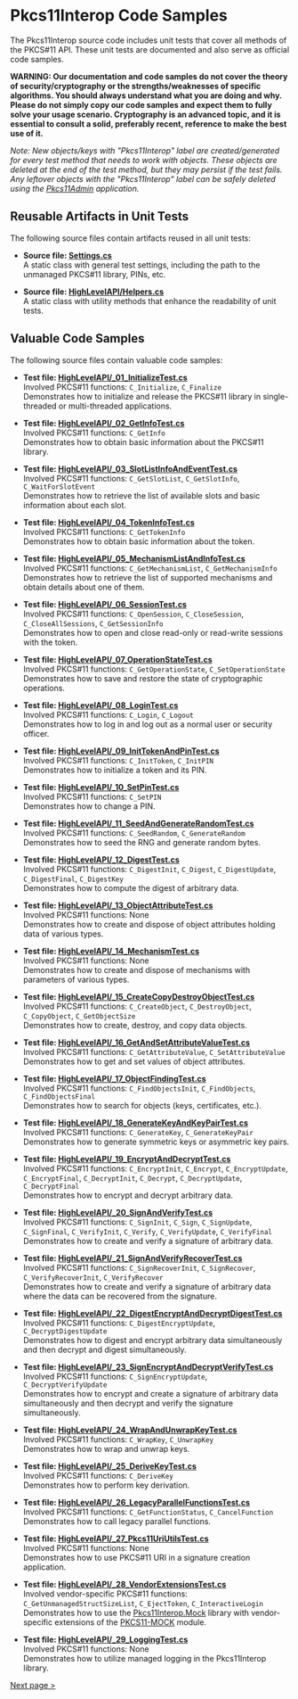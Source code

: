 # Pkcs11Interop Code Samples

The Pkcs11Interop source code includes unit tests that cover all methods of the PKCS#11 API. These unit tests are documented and also serve as official code samples.

**WARNING: Our documentation and code samples do not cover the theory of security/cryptography or the strengths/weaknesses of specific algorithms. You should always understand what you are doing and why. Please do not simply copy our code samples and expect them to fully solve your usage scenario. Cryptography is an advanced topic, and it is essential to consult a solid, preferably recent, reference to make the best use of it.**

*Note: New objects/keys with "Pkcs11Interop" label are created/generated for every test method that needs to work with objects. These objects are deleted at the end of the test method, but they may persist if the test fails. Any leftover objects with the "Pkcs11Interop" label can be safely deleted using the [Pkcs11Admin](https://www.pkcs11admin.net/) application.*

## Reusable Artifacts in Unit Tests

The following source files contain artifacts reused in all unit tests:

* **Source file: [Settings.cs](../src/Pkcs11Interop.Tests/Settings.cs)**  
  A static class with general test settings, including the path to the unmanaged PKCS#11 library, PINs, etc.

* **Source file: [HighLevelAPI/Helpers.cs](../src/Pkcs11Interop.Tests/HighLevelAPI/Helpers.cs)**  
  A static class with utility methods that enhance the readability of unit tests.

## Valuable Code Samples

The following source files contain valuable code samples:

* **Test file: [HighLevelAPI/_01_InitializeTest.cs](../src/Pkcs11Interop.Tests/HighLevelAPI/_01_InitializeTest.cs)**  
  Involved PKCS#11 functions: `C_Initialize`, `C_Finalize`  
  Demonstrates how to initialize and release the PKCS#11 library in single-threaded or multi-threaded applications.

* **Test file: [HighLevelAPI/_02_GetInfoTest.cs](../src/Pkcs11Interop.Tests/HighLevelAPI/_02_GetInfoTest.cs)**  
  Involved PKCS#11 functions: `C_GetInfo`  
  Demonstrates how to obtain basic information about the PKCS#11 library.

* **Test file: [HighLevelAPI/_03_SlotListInfoAndEventTest.cs](../src/Pkcs11Interop.Tests/HighLevelAPI/_03_SlotListInfoAndEventTest.cs)**  
  Involved PKCS#11 functions: `C_GetSlotList`, `C_GetSlotInfo`, `C_WaitForSlotEvent`  
  Demonstrates how to retrieve the list of available slots and basic information about each slot.

* **Test file: [HighLevelAPI/_04_TokenInfoTest.cs](../src/Pkcs11Interop.Tests/HighLevelAPI/_04_TokenInfoTest.cs)**  
  Involved PKCS#11 functions: `C_GetTokenInfo`  
  Demonstrates how to obtain basic information about the token.

* **Test file: [HighLevelAPI/_05_MechanismListAndInfoTest.cs](../src/Pkcs11Interop.Tests/HighLevelAPI/_05_MechanismListAndInfoTest.cs)**  
  Involved PKCS#11 functions: `C_GetMechanismList`, `C_GetMechanismInfo`  
  Demonstrates how to retrieve the list of supported mechanisms and obtain details about one of them.

* **Test file: [HighLevelAPI/_06_SessionTest.cs](../src/Pkcs11Interop.Tests/HighLevelAPI/_06_SessionTest.cs)**  
  Involved PKCS#11 functions: `C_OpenSession`, `C_CloseSession`, `C_CloseAllSessions`, `C_GetSessionInfo`  
  Demonstrates how to open and close read-only or read-write sessions with the token.

* **Test file: [HighLevelAPI/_07_OperationStateTest.cs](../src/Pkcs11Interop.Tests/HighLevelAPI/_07_OperationStateTest.cs)**  
  Involved PKCS#11 functions: `C_GetOperationState`, `C_SetOperationState`  
  Demonstrates how to save and restore the state of cryptographic operations.

* **Test file: [HighLevelAPI/_08_LoginTest.cs](../src/Pkcs11Interop.Tests/HighLevelAPI/_08_LoginTest.cs)**  
  Involved PKCS#11 functions: `C_Login`, `C_Logout`  
  Demonstrates how to log in and log out as a normal user or security officer.

* **Test file: [HighLevelAPI/_09_InitTokenAndPinTest.cs](../src/Pkcs11Interop.Tests/HighLevelAPI/_09_InitTokenAndPinTest.cs)**  
  Involved PKCS#11 functions: `C_InitToken`, `C_InitPIN`  
  Demonstrates how to initialize a token and its PIN.

* **Test file: [HighLevelAPI/_10_SetPinTest.cs](../src/Pkcs11Interop.Tests/HighLevelAPI/_10_SetPinTest.cs)**  
  Involved PKCS#11 functions: `C_SetPIN`  
  Demonstrates how to change a PIN.

* **Test file: [HighLevelAPI/_11_SeedAndGenerateRandomTest.cs](../src/Pkcs11Interop.Tests/HighLevelAPI/_11_SeedAndGenerateRandomTest.cs)**  
  Involved PKCS#11 functions: `C_SeedRandom`, `C_GenerateRandom`  
  Demonstrates how to seed the RNG and generate random bytes.

* **Test file: [HighLevelAPI/_12_DigestTest.cs](../src/Pkcs11Interop.Tests/HighLevelAPI/_12_DigestTest.cs)**  
  Involved PKCS#11 functions: `C_DigestInit`, `C_Digest`, `C_DigestUpdate`, `C_DigestFinal`, `C_DigestKey`  
  Demonstrates how to compute the digest of arbitrary data.

* **Test file: [HighLevelAPI/_13_ObjectAttributeTest.cs](../src/Pkcs11Interop.Tests/HighLevelAPI/_13_ObjectAttributeTest.cs)**  
  Involved PKCS#11 functions: None  
  Demonstrates how to create and dispose of object attributes holding data of various types.

* **Test file: [HighLevelAPI/_14_MechanismTest.cs](../src/Pkcs11Interop.Tests/HighLevelAPI/_14_MechanismTest.cs)**  
  Involved PKCS#11 functions: None  
  Demonstrates how to create and dispose of mechanisms with parameters of various types.

* **Test file: [HighLevelAPI/_15_CreateCopyDestroyObjectTest.cs](../src/Pkcs11Interop.Tests/HighLevelAPI/_15_CreateCopyDestroyObjectTest.cs)**  
  Involved PKCS#11 functions: `C_CreateObject`, `C_DestroyObject`, `C_CopyObject`, `C_GetObjectSize`  
  Demonstrates how to create, destroy, and copy data objects.

* **Test file: [HighLevelAPI/_16_GetAndSetAttributeValueTest.cs](../src/Pkcs11Interop.Tests/HighLevelAPI/_16_GetAndSetAttributeValueTest.cs)**  
  Involved PKCS#11 functions: `C_GetAttributeValue`, `C_SetAttributeValue`  
  Demonstrates how to get and set values of object attributes.

* **Test file: [HighLevelAPI/_17_ObjectFindingTest.cs](../src/Pkcs11Interop.Tests/HighLevelAPI/_17_ObjectFindingTest.cs)**  
  Involved PKCS#11 functions: `C_FindObjectsInit`, `C_FindObjects`, `C_FindObjectsFinal`  
  Demonstrates how to search for objects (keys, certificates, etc.).

* **Test file: [HighLevelAPI/_18_GenerateKeyAndKeyPairTest.cs](../src/Pkcs11Interop.Tests/HighLevelAPI/_18_GenerateKeyAndKeyPairTest.cs)**  
  Involved PKCS#11 functions: `C_GenerateKey`, `C_GenerateKeyPair`  
  Demonstrates how to generate symmetric keys or asymmetric key pairs.

* **Test file: [HighLevelAPI/_19_EncryptAndDecryptTest.cs](../src/Pkcs11Interop.Tests/HighLevelAPI/_19_EncryptAndDecryptTest.cs)**  
  Involved PKCS#11 functions: `C_EncryptInit`, `C_Encrypt`, `C_EncryptUpdate`, `C_EncryptFinal`, `C_DecryptInit`, `C_Decrypt`, `C_DecryptUpdate`, `C_DecryptFinal`  
  Demonstrates how to encrypt and decrypt arbitrary data.

* **Test file: [HighLevelAPI/_20_SignAndVerifyTest.cs](../src/Pkcs11Interop.Tests/HighLevelAPI/_20_SignAndVerifyTest.cs)**  
  Involved PKCS#11 functions: `C_SignInit`, `C_Sign`, `C_SignUpdate`, `C_SignFinal`, `C_VerifyInit`, `C_Verify`, `C_VerifyUpdate`, `C_VerifyFinal`  
  Demonstrates how to create and verify a signature of arbitrary data.

* **Test file: [HighLevelAPI/_21_SignAndVerifyRecoverTest.cs](../src/Pkcs11Interop.Tests/HighLevelAPI/_21_SignAndVerifyRecoverTest.cs)**  
  Involved PKCS#11 functions: `C_SignRecoverInit`, `C_SignRecover`, `C_VerifyRecoverInit`, `C_VerifyRecover`  
  Demonstrates how to create and verify a signature of arbitrary data where the data can be recovered from the signature.

* **Test file: [HighLevelAPI/_22_DigestEncryptAndDecryptDigestTest.cs](../src/Pkcs11Interop.Tests/HighLevelAPI/_22_DigestEncryptAndDecryptDigestTest.cs)**  
  Involved PKCS#11 functions: `C_DigestEncryptUpdate`, `C_DecryptDigestUpdate`  
  Demonstrates how to digest and encrypt arbitrary data simultaneously and then decrypt and digest simultaneously.

* **Test file: [HighLevelAPI/_23_SignEncryptAndDecryptVerifyTest.cs](../src/Pkcs11Interop.Tests/HighLevelAPI/_23_SignEncryptAndDecryptVerifyTest.cs)**  
  Involved PKCS#11 functions: `C_SignEncryptUpdate`, `C_DecryptVerifyUpdate`  
  Demonstrates how to encrypt and create a signature of arbitrary data simultaneously and then decrypt and verify the signature simultaneously.

* **Test file: [HighLevelAPI/_24_WrapAndUnwrapKeyTest.cs](../src/Pkcs11Interop.Tests/HighLevelAPI/_24_WrapAndUnwrapKeyTest.cs)**  
  Involved PKCS#11 functions: `C_WrapKey`, `C_UnwrapKey`  
  Demonstrates how to wrap and unwrap keys.

* **Test file: [HighLevelAPI/_25_DeriveKeyTest.cs](../src/Pkcs11Interop.Tests/HighLevelAPI/_25_DeriveKeyTest.cs)**  
  Involved PKCS#11 functions: `C_DeriveKey`  
  Demonstrates how to perform key derivation.

* **Test file: [HighLevelAPI/_26_LegacyParallelFunctionsTest.cs](../src/Pkcs11Interop.Tests/HighLevelAPI/_26_LegacyParallelFunctionsTest.cs)**  
  Involved PKCS#11 functions: `C_GetFunctionStatus`, `C_CancelFunction`  
  Demonstrates how to call legacy parallel functions.

* **Test file: [HighLevelAPI/_27_Pkcs11UriUtilsTest.cs](../src/Pkcs11Interop.Tests/HighLevelAPI/_27_Pkcs11UriUtilsTest.cs)**  
  Involved PKCS#11 functions: None  
  Demonstrates how to use PKCS#11 URI in a signature creation application.

* **Test file: [HighLevelAPI/_28_VendorExtensionsTest.cs](../src/Pkcs11Interop.Tests/HighLevelAPI/_28_VendorExtensionsTest.cs)**  
  Involved vendor-specific PKCS#11 functions: `C_GetUnmanagedStructSizeList`, `C_EjectToken`, `C_InteractiveLogin`  
  Demonstrates how to use the [Pkcs11Interop.Mock](../src/Pkcs11Interop.Mock/) library with vendor-specific extensions of the [PKCS11-MOCK](https://github.com/Pkcs11Interop/pkcs11-mock) module.

* **Test file: [HighLevelAPI/_29_LoggingTest.cs](../src/Pkcs11Interop.Tests/HighLevelAPI/_29_LoggingTest.cs)**  
  Involved PKCS#11 functions: None  
  Demonstrates how to utilize managed logging in the Pkcs11Interop library.

[Next page >](05_TROUBLESHOOTING.md)